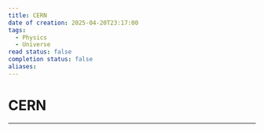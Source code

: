 ```yaml
---
title: CERN
date of creation: 2025-04-20T23:17:00
tags:
  - Physics
  - Universe
read status: false
completion status: false
aliases:
---
```

# CERN
---
